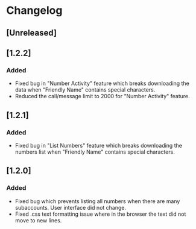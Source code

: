 # Changelog

## [Unreleased]

## [1.2.2]
### Added
- Fixed bug in "Number Activity" feature which breaks downloading the data when "Friendly Name" contains special characters.
- Reduced the call/message limit to 2000 for "Number Activity" feature.

## [1.2.1]
### Added
- Fixed bug in "List Numbers" feature which breaks downloading the numbers list when "Friendly Name" contains special characters.

## [1.2.0]
### Added
- Fixed bug which prevents listing all numbers when there are many subaccounts. User interface did not change. 
- Fixed .css text formatting issue where in the browser the text did not move to new lines. 
